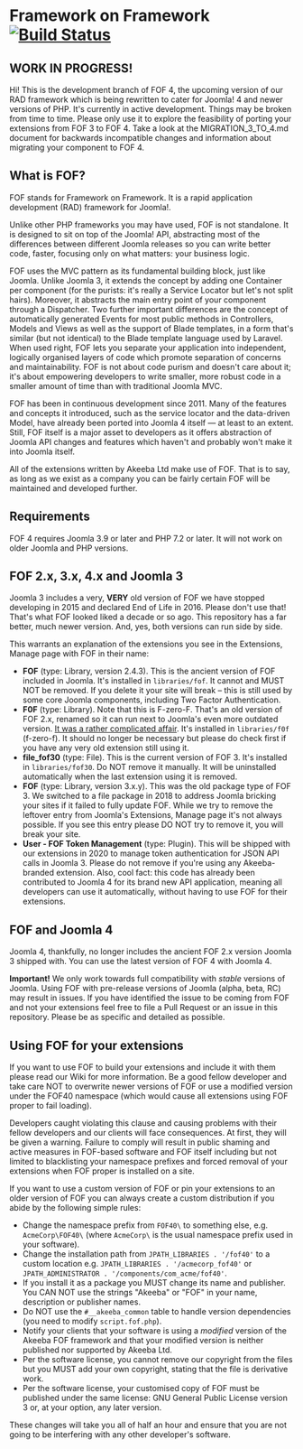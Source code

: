# Framework on Framework [![Build Status](https://travis-ci.org/akeeba/fof.png)](https://travis-ci.org/akeeba/fof)

## WORK IN PROGRESS!

Hi! This is the development branch of FOF 4, the upcoming version of our RAD framework which is being rewritten to cater
for Joomla! 4 and newer versions of PHP. It's currently in active development. Things may be broken from time to time.
Please only use it to explore the feasibility of porting your extensions from FOF 3 to FOF 4. Take a look at the 
MIGRATION_3_TO_4.md document for backwards incompatible changes and information about migrating your component to FOF 4. 

## What is FOF? 

FOF stands for Framework on Framework. It is a rapid application development (RAD) framework for Joomla!.

Unlike other PHP frameworks you may have used, FOF is not standalone. It is designed to sit on top of the Joomla! API,
abstracting most of the differences between different Joomla releases so you can write better code, faster, focusing
only on what matters: your business logic.

FOF uses the MVC pattern as its fundamental building block, just like Joomla. Unlike Joomla 3, it extends the concept by
adding one Container per component (for the purists: it's really a Service Locator but let's not split hairs). Moreover,
it abstracts the main entry point of your component through a Dispatcher. Two further important differences are the
concept of automatically generated Events for most public methods in Controllers, Models and Views as well as the
support of Blade templates, in a form that's similar (but not identical) to the Blade template language used by Laravel.
When used right, FOF lets you separate your application into independent, logically organised layers of code which
promote separation of concerns and maintainability. FOF is not about code purism and doesn't care about it; it's about
empowering developers to write smaller, more robust code in a smaller amount of time than with traditional Joomla MVC.

FOF has been in continuous development since 2011. Many of the features and concepts it introduced, such as the service
locator and the data-driven Model, have already been ported into Joomla 4 itself — at least to an extent. Still, FOF 
itself is a major asset to developers as it offers abstraction of Joomla API changes and features which haven't and 
probably won't make it into Joomla itself.

All of the extensions written by Akeeba Ltd make use of FOF. That is to say, as long as we exist as a company you can be
fairly certain FOF will be maintained and developed further. 

## Requirements

FOF 4 requires Joomla 3.9 or later and PHP 7.2 or later. It will not work on older Joomla and PHP versions.

## FOF 2.x, 3.x, 4.x and Joomla 3

Joomla 3 includes a very, **VERY** old version of FOF we have stopped developing in 2015 and declared End of Life in 
2016. Please don't use that! That's what FOF looked liked a decade or so ago. This repository has a far better, much 
newer version. And, yes, both versions can run side by side.

This warrants an explanation of the extensions you see in the Extensions, Manage page with FOF in their name:

* **FOF** (type: Library, version 2.4.3). This is the ancient version of FOF included in Joomla. It's installed in 
  `libraries/fof`. It cannot and MUST NOT be removed. If you delete it your site will break – this is still used by some
  core Joomla components, including Two Factor Authentication. 
* **F0F** (type: Library). Note that this is F-zero-F. That's an old version of FOF 2.x, renamed so it can run next to
  Joomla's even more outdated version. [It was a rather complicated affair](https://www.akeebabackup.com/news/1558-info-about-fof-and-f0f.html).
  It's installed in `libraries/f0f` (f-zero-f). It should no longer be necessary but please do check first if you have
  any very old extension still using it.
* **file_fof30** (type: File). This is the current version of FOF 3. It's installed in  `libraries/fof30`. Do NOT remove
  it manually. It will be uninstalled automatically when the last extension using it is removed. 
* **FOF** (type: Library, version 3.x.y). This was the old package type of FOF 3. We switched to a file package in 2018
  to address Joomla bricking your sites if it failed to fully update FOF. While we try to remove the leftover entry from
  Joomla's Extensions, Manage page it's not always possible. If you see this entry please DO NOT try to remove it, you 
  will break your site.
* **User - FOF Token Management** (type: Plugin). This will be shipped with our extensions in 2020 to manage token
  authentication for JSON API calls in Joomla 3. Please do not remove if you're using any Akeeba-branded extension.
  Also, cool fact: this code has already been contributed to Joomla 4 for its brand new API application, meaning all
  developers can use it automatically, without having to use FOF for their extensions.

## FOF and Joomla 4

Joomla 4, thankfully, no longer includes the ancient FOF 2.x version Joomla 3 shipped with. You can use the latest 
version of FOF 4 with Joomla 4.

**Important!** We only work towards full compatibility with _stable_ versions of Joomla. Using FOF with pre-release
versions of Joomla (alpha, beta, RC) may result in issues. If you have identified the issue to be coming from FOF and
not your extensions feel free to file a Pull Request or an issue in this repository. Please be as specific and detailed
as possible. 

## Using FOF for your extensions

If you want to use FOF to build your extensions and include it with them please read our Wiki for more information. Be a
good fellow developer and take care NOT to overwrite newer versions of FOF or use a modified version under the FOF40
namespace (which would cause all extensions using FOF proper to fail loading). 

Developers caught violating this clause and causing problems with their fellow developers and our clients will face consequences. At first, they will be given a warning. Failure to comply will result in public shaming and active measures in FOF-based software and FOF itself including but not limited to blacklisting your namespace prefixes and forced removal of your extensions when FOF proper is installed on a site.

If you want to use a custom version of FOF or pin your extensions to an older version of FOF you can always create a custom distribution if you abide by the following simple rules:

* Change the namespace prefix from `FOF40\` to something else, e.g. `AcmeCorp\FOF40\` (where `AcmeCorp\` is the usual namespace prefix used in your software).
* Change the installation path from `JPATH_LIBRARIES . '/fof40'` to a custom location e.g. `JPATH_LIBRARIES . '/acmecorp_fof40'` or `JPATH_ADMINISTRATOR . '/components/com_acme/fof40'`.
* If you install it as a package you MUST change its name and publisher. You CAN NOT use the strings "Akeeba" or "FOF" in your name, description or publisher names.
* Do NOT use the `#__akeeba_common` table to handle version dependencies (you need to modify `script.fof.php`).
* Notify your clients that your software is using a _modified_ version of the Akeeba FOF framework and that your modified version is neither published nor supported by Akeeba Ltd.
* Per the software license, you cannot remove our copyright from the files but you MUST add your own copyright, stating that the file is derivative work.
* Per the software license, your customised copy of FOF must be published under the same license: GNU General Public License version 3 or, at your option, any later version.

These changes will take you all of half an hour and ensure that you are not going to be interfering with any other developer's software.